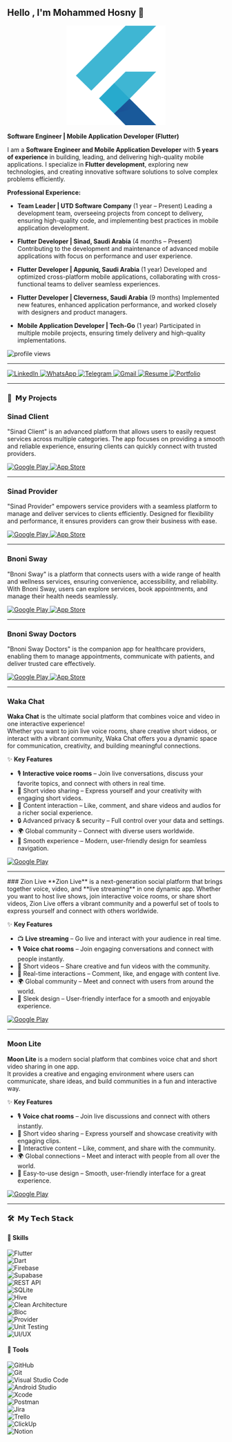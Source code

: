 <h2> Hello , I'm Mohammed Hosny 👋 </h2>

<div align="center">
  <img src="https://raw.githubusercontent.com/devicons/devicon/master/icons/flutter/flutter-original.svg" alt="Flutter Logo" width="230"/>
</div>



**Software Engineer | Mobile Application Developer (Flutter)**

I am a **Software Engineer and Mobile Application Developer** with **5 years of experience** in building, leading, and delivering high-quality mobile applications. I specialize in **Flutter development**, exploring new technologies, and creating innovative software solutions to solve complex problems efficiently.

**Professional Experience:**

* **Team Leader | UTD Software Company** (1 year – Present)
  Leading a development team, overseeing projects from concept to delivery, ensuring high-quality code, and implementing best practices in mobile application development.

* **Flutter Developer | Sinad, Saudi Arabia** (4 months – Present)
  Contributing to the development and maintenance of advanced mobile applications with focus on performance and user experience.

* **Flutter Developer | Appuniq, Saudi Arabia** (1 year)
  Developed and optimized cross-platform mobile applications, collaborating with cross-functional teams to deliver seamless experiences.

* **Flutter Developer | Cleverness, Saudi Arabia** (9 months)
  Implemented new features, enhanced application performance, and worked closely with designers and product managers.

* **Mobile Application Developer | Tech-Go** (1 year)
  Participated in multiple mobile projects, ensuring timely delivery and high-quality implementations.

<p align="left">
  <img src="https://komarev.com/ghpvc/?username=mohammedhosny&label=Profile%20Views&color=0e75b6&style=for-the-badge" alt="profile views"/>
</p>
<hr>




  
<p>
  <a href="https://www.linkedin.com/in/mohamed-hosny-93b790227?utm_source=share&utm_campaign=share_via&utm_content=profile&utm_medium=android_app" target="_blank">
    <img alt="LinkedIn" src="https://img.shields.io/badge/LinkedIn-0077b5.svg?style=for-the-badge&logo=linkedin&logoColor=white" />
  </a>
  <a href="https://wa.me/201061075996" target="_blank">
    <img alt="WhatsApp" src="https://img.shields.io/badge/WhatsApp-25D366.svg?style=for-the-badge&logo=whatsapp&logoColor=white" />
  </a>
  <a href="https://t.me/Mo7ammedHosny" target="_blank">
    <img alt="Telegram" src="https://img.shields.io/badge/Telegram-0088cc.svg?style=for-the-badge&logo=telegram&logoColor=white" />
  </a>
  <a href="mailto:mohammedhosny009@gmail.com" target="_blank">
    <img alt="Gmail" src="https://img.shields.io/badge/Gmail-D14836.svg?style=for-the-badge&logo=gmail&logoColor=white" />
  </a>
  <a href="https://drive.google.com/file/d/1H7rgkp4BauEOz5woZot1Dl91iY5ADC7h/view?usp=drivesdk" target="_blank">
    <img alt="Resume" src="https://img.shields.io/badge/Resume-0a0a0a.svg?style=for-the-badge&logo=adobe&logoColor=white" />
  </a>
  <a href="" target="_blank">
    <img alt="Portfolio" src="https://img.shields.io/badge/Portfolio-ff6f61.svg?style=for-the-badge&logo=google-chrome&logoColor=white" />
  </a>
</p>



<hr>

### 🚀 &nbsp;𝗠𝘆 Projects

### Sinad Client

"Sinad Client" is an advanced platform that allows users to easily request services across multiple categories. The app focuses on providing a smooth and reliable experience, ensuring clients can quickly connect with trusted providers.  

<p>
  <a href="https://play.google.com/store/apps/details?id=com.sinadapp.clients" target="_blank">
    <img alt="Google Play" src="https://img.shields.io/badge/Get%20it%20on%20google%20play-blue.svg?style=for-the-badge&logo=google-play" />
  </a>
  <a href="https://apps.apple.com/eg/app/sinad-request-a-service/id6477547322" target="_blank">
    <img alt="App Store" src="https://img.shields.io/badge/Get%20it%20on%20app%20store-black.svg?style=for-the-badge&logo=app-store&logoColor=white" />
  </a>
</p>

<hr>

### Sinad Provider

"Sinad Provider" empowers service providers with a seamless platform to manage and deliver services to clients efficiently. Designed for flexibility and performance, it ensures providers can grow their business with ease.  

<p>
  <a href="https://play.google.com/store/apps/details?id=com.sinadapp.providers" target="_blank">
    <img alt="Google Play" src="https://img.shields.io/badge/Get%20it%20on%20google%20play-blue.svg?style=for-the-badge&logo=google-play" />
  </a>
  <a href="https://apps.apple.com/eg/app/sinad-service-provider/id6477547282" target="_blank">
    <img alt="App Store" src="https://img.shields.io/badge/Get%20it%20on%20app%20store-black.svg?style=for-the-badge&logo=app-store&logoColor=white" />
  </a>
</p>


<hr>

### Bnoni Sway
"Bnoni Sway" is a platform that connects users with a wide range of health and wellness services, ensuring convenience, accessibility, and reliability.  
With Bnoni Sway, users can explore services, book appointments, and manage their health needs seamlessly.  

<p>
 <a href="https://play.google.com/store/apps/details?id=com.bnoni.sway" target="_blank">
   <img alt="Google Play" src="https://img.shields.io/badge/Get%20it%20on%20google%20play-blue.svg?style=for-the-badge&logo=google-play" />
 </a> 
 <a href="https://apps.apple.com/eg/app/bnoni-sway-%D8%A8%D9%86%D9%88%D9%86%D9%8A-%D8%B3%D9%88%D8%A7%D9%8A/id6479611102" target="_blank">
   <img alt="App Store" src="https://img.shields.io/badge/Get%20it%20on%20app%20store-black.svg?style=for-the-badge&logo=app-store&logoColor=white" />
 </a>
</p>

---

### Bnoni Sway Doctors
"Bnoni Sway Doctors" is the companion app for healthcare providers, enabling them to manage appointments, communicate with patients, and deliver trusted care effectively.  

<p>
 <a href="https://play.google.com/store/apps/details?id=com.bnoniswaydoctors.app" target="_blank">
   <img alt="Google Play" src="https://img.shields.io/badge/Get%20it%20on%20google%20play-blue.svg?style=for-the-badge&logo=google-play" />
 </a> 
 <a href="https://apps.apple.com/eg/app/bnoni-sway-doctors/id6479611039" target="_blank">
   <img alt="App Store" src="https://img.shields.io/badge/Get%20it%20on%20app%20store-black.svg?style=for-the-badge&logo=app-store&logoColor=white" />
 </a>
</p>


<hr>

### Waka Chat
**Waka Chat** is the ultimate social platform that combines voice and video in one interactive experience!  
Whether you want to join live voice rooms, share creative short videos, or interact with a vibrant community, Waka Chat offers you a dynamic space for communication, creativity, and building meaningful connections.  

 ✨ **Key Features**  
- 🎙 **Interactive voice rooms** – Join live conversations, discuss your favorite topics, and connect with others in real time.  
- 🎥 Short video sharing – Express yourself and your creativity with engaging short videos.  
- 💬 Content interaction – Like, comment, and share videos and audios for a richer social experience.  
- 🔒 Advanced privacy & security – Full control over your data and settings.  
- 🌍 Global community – Connect with diverse users worldwide.  
- 🚀 Smooth experience – Modern, user-friendly design for seamless navigation.

<p>
 <a href="https://play.google.com/store/apps/details?id=com.waka.chat.app" target="_blank">
   <img alt="Google Play" src="https://img.shields.io/badge/Get%20it%20on%20google%20play-blue.svg?style=for-the-badge&logo=google-play" />
 </a>
</p>


<hr>
### Zion Live
**Zion Live** is a next-generation social platform that brings together voice, video, and **live streaming** in one dynamic app.  
Whether you want to host live shows, join interactive voice rooms, or share short videos, Zion Live offers a vibrant community and a powerful set of tools to express yourself and connect with others worldwide.  

✨ **Key Features**  
- 📺 **Live streaming** – Go live and interact with your audience in real time.  
- 🎙 **Voice chat rooms** – Join engaging conversations and connect with people instantly.  
- 🎥 Short videos – Share creative and fun videos with the community.  
- 💬 Real-time interactions – Comment, like, and engage with content live.  
- 🌍 Global community – Meet and connect with users from around the world.  
- 🚀 Sleek design – User-friendly interface for a smooth and enjoyable experience.  

<p>
 <a href="https://play.google.com/store/apps/details?id=com.zion.live.wave" target="_blank">
   <img alt="Google Play" src="https://img.shields.io/badge/Get%20it%20on%20google%20play-blue.svg?style=for-the-badge&logo=google-play" />
 </a>
</p>
<hr>

### Moon Lite
**Moon Lite** is a modern social platform that combines voice chat and short video sharing in one app.  
It provides a creative and engaging environment where users can communicate, share ideas, and build communities in a fun and interactive way.  

✨ **Key Features**  
- 🎙 **Voice chat rooms** – Join live discussions and connect with others instantly.  
- 🎥 Short video sharing – Express yourself and showcase creativity with engaging clips.  
- 💬 Interactive content – Like, comment, and share with the community.  
- 🌍 Global connections – Meet and interact with people from all over the world.  
- 🚀 Easy-to-use design – Smooth, user-friendly interface for a great experience.  


<p>
 <a href="https://play.google.com/store/apps/details?id=com.moon.light.live" target="_blank">
   <img alt="Google Play" src="https://img.shields.io/badge/Get%20it%20on%20google%20play-blue.svg?style=for-the-badge&logo=google-play" />
 </a>
</p>
 <hr>

### 🛠 &nbsp;𝗠𝘆 𝗧𝗲𝗰𝗵 𝗦𝘁𝗮𝗰𝗸  

#### 🚀 Skills  
![Flutter](https://img.shields.io/badge/-Flutter-05122A?style=for-the-badge&logo=flutter)&nbsp;  
![Dart](https://img.shields.io/badge/-Dart-05122A?style=for-the-badge&logo=dart)&nbsp;  
![Firebase](https://img.shields.io/badge/-Firebase-05122A?style=for-the-badge&logo=firebase)&nbsp;  
![Supabase](https://img.shields.io/badge/-Supabase-05122A?style=for-the-badge&logo=supabase)&nbsp;  
![REST API](https://img.shields.io/badge/-REST%20API-05122A?style=for-the-badge&logo=fastapi)&nbsp;  
![SQLite](https://img.shields.io/badge/-SQLite-05122A?style=for-the-badge&logo=sqlite)&nbsp;  
![Hive](https://img.shields.io/badge/-Hive-05122A?style=for-the-badge&logo=hive)&nbsp;  
![Clean Architecture](https://img.shields.io/badge/-Clean%20Architecture-05122A?style=for-the-badge&logo=vercel)&nbsp;  
![Bloc](https://img.shields.io/badge/-BLoC-05122A?style=for-the-badge&logo=flutter)&nbsp;  
![Provider](https://img.shields.io/badge/-Provider-05122A?style=for-the-badge&logo=flutter)&nbsp;  
![Unit Testing](https://img.shields.io/badge/-Unit%20Testing-05122A?style=for-the-badge&logo=testinglibrary)&nbsp;  
![UI/UX](https://img.shields.io/badge/-UI%2FUX-05122A?style=for-the-badge&logo=figma)&nbsp;  

#### 🧰 Tools  
![GitHub](https://img.shields.io/badge/-GitHub-05122A?style=for-the-badge&logo=github)&nbsp;  
![Git](https://img.shields.io/badge/-Git-05122A?style=for-the-badge&logo=git)&nbsp;  
![Visual Studio Code](https://img.shields.io/badge/-VS%20Code-05122A?style=for-the-badge&logo=visual-studio-code&logoColor=007ACC)&nbsp;  
![Android Studio](https://img.shields.io/badge/-Android%20Studio-05122A?style=for-the-badge&logo=android-studio)&nbsp;  
![Xcode](https://img.shields.io/badge/-XCode-05122A?style=for-the-badge&logo=xcode)&nbsp;  
![Postman](https://img.shields.io/badge/-Postman-05122A?style=for-the-badge&logo=postman)&nbsp;  
![Jira](https://img.shields.io/badge/-Jira-05122A?style=for-the-badge&logo=jira)&nbsp;  
![Trello](https://img.shields.io/badge/-Trello-05122A?style=for-the-badge&logo=trello)&nbsp;  
![ClickUp](https://img.shields.io/badge/-ClickUp-05122A?style=for-the-badge&logo=clickup)&nbsp;  
![Notion](https://img.shields.io/badge/-Notion-05122A?style=for-the-badge&logo=notion)&nbsp;  


